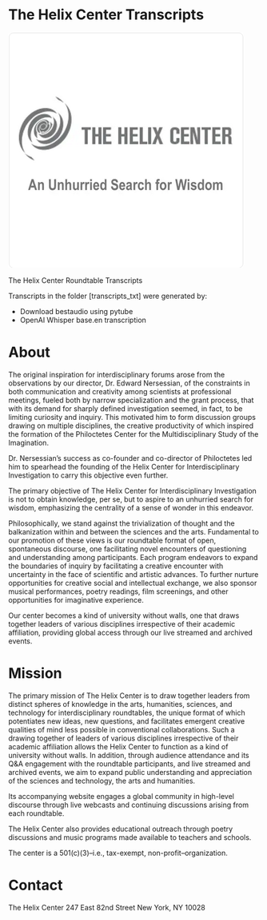 # The Helix Center Transcripts

![The Helix Center Logo](./logo_spotify_the_helix_center.png)

The Helix Center Roundtable Transcripts

Transcripts in the folder [transcripts_txt] were generated by:

* Download bestaudio using pytube
* OpenAI Whisper base.en transcription

# About

The original inspiration for interdisciplinary forums arose from the observations by our director, Dr. Edward Nersessian, of the constraints in both communication and creativity among scientists at professional meetings, fueled both by narrow specialization and the grant process, that with its demand for sharply defined investigation seemed, in fact, to be limiting curiosity and inquiry. This motivated him to form discussion groups drawing on multiple disciplines, the creative productivity of which inspired the formation of the Philoctetes Center for the Multidisciplinary Study of the Imagination.

Dr. Nersessian’s success as co-founder and co-director of Philoctetes led him to spearhead the founding of the Helix Center for Interdisciplinary Investigation to carry this objective even further.

The primary objective of The Helix Center for Interdisciplinary Investigation is not to obtain knowledge, per se, but to aspire to an unhurried search for wisdom, emphasizing the centrality of a sense of wonder in this endeavor.

Philosophically, we stand against the trivialization of thought and the balkanization within and between the sciences and the arts. Fundamental to our promotion of these views is our roundtable format of open, spontaneous discourse, one facilitating novel encounters of questioning and understanding among participants. Each program endeavors to expand the boundaries of inquiry by facilitating a creative encounter with uncertainty in the face of scientific and artistic advances. To further nurture opportunities for creative social and intellectual exchange, we also sponsor musical performances, poetry readings, film screenings, and other opportunities for imaginative experience.

Our center becomes a kind of university without walls, one that draws together leaders of various disciplines irrespective of their academic affiliation, providing global access through our live streamed and archived events.

# Mission

The primary mission of The Helix Center is to draw together leaders from distinct spheres of knowledge in the arts, humanities, sciences, and technology for interdisciplinary roundtables, the unique format of which potentiates new ideas, new questions, and facilitates emergent creative qualities of mind less possible in conventional collaborations. Such a drawing together of leaders of various disciplines irrespective of their academic affiliation allows the Helix Center to function as a kind of university without walls. In addition, through audience attendance and its Q&A engagement with the roundtable participants, and live streamed and archived events, we aim to expand public understanding and appreciation of the sciences and technology, the arts and humanities.

Its accompanying website engages a global community in high-level discourse through live webcasts and continuing discussions arising from each roundtable.

The Helix Center also provides educational outreach through poetry discussions and music programs made available to teachers and schools.

The center is a 501(c)(3)–i.e., tax-exempt, non-profit–organization.

# Contact

The Helix Center
247 East 82nd Street
New York, NY 10028 